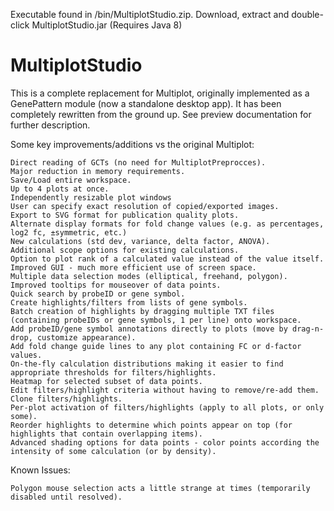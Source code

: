 Executable found in /bin/MultiplotStudio.zip. Download, extract and double-click MultiplotStudio.jar (Requires Java 8)

# MultiplotStudio

This is a complete replacement for Multiplot, originally implemented as a GenePattern module (now a standalone desktop app). It has been completely rewritten from the ground up. See preview documentation for further description.

Some key improvements/additions vs the original Multiplot:

    Direct reading of GCTs (no need for MultiplotPreprocces).
    Major reduction in memory requirements.
    Save/Load entire workspace.
    Up to 4 plots at once.
    Independently resizable plot windows
    User can specify exact resolution of copied/exported images.
    Export to SVG format for publication quality plots.
    Alternate display formats for fold change values (e.g. as percentages, log2 fc, ±symmetric, etc.)
    New calculations (std dev, variance, delta factor, ANOVA).
    Additional scope options for existing calculations.
    Option to plot rank of a calculated value instead of the value itself.
    Improved GUI - much more efficient use of screen space.
    Multiple data selection modes (elliptical, freehand, polygon).
    Improved tooltips for mouseover of data points.
    Quick search by probeID or gene symbol.
    Create highlights/filters from lists of gene symbols.
    Batch creation of highlights by dragging multiple TXT files (containing probeIDs or gene symbols, 1 per line) onto workspace.
    Add probeID/gene symbol annotations directly to plots (move by drag-n-drop, customize appearance).
    Add fold change guide lines to any plot containing FC or d-factor values.
    On-the-fly calculation distributions making it easier to find appropriate thresholds for filters/highlights.
    Heatmap for selected subset of data points.
    Edit filters/highlight criteria without having to remove/re-add them.
    Clone filters/highlights.
    Per-plot activation of filters/highlights (apply to all plots, or only some).
    Reorder highlights to determine which points appear on top (for highlights that contain overlapping items).
    Advanced shading options for data points - color points according the intensity of some calculation (or by density).

Known Issues:

    Polygon mouse selection acts a little strange at times (temporarily disabled until resolved).
